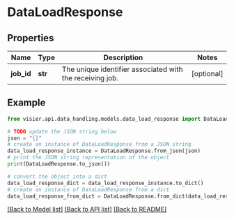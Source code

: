 # DataLoadResponse


## Properties

Name | Type | Description | Notes
------------ | ------------- | ------------- | -------------
**job_id** | **str** | The unique identifier associated with the receiving job. | [optional] 

## Example

```python
from visier.api.data_handling.models.data_load_response import DataLoadResponse

# TODO update the JSON string below
json = "{}"
# create an instance of DataLoadResponse from a JSON string
data_load_response_instance = DataLoadResponse.from_json(json)
# print the JSON string representation of the object
print(DataLoadResponse.to_json())

# convert the object into a dict
data_load_response_dict = data_load_response_instance.to_dict()
# create an instance of DataLoadResponse from a dict
data_load_response_from_dict = DataLoadResponse.from_dict(data_load_response_dict)
```
[[Back to Model list]](../README.md#documentation-for-models) [[Back to API list]](../README.md#documentation-for-api-endpoints) [[Back to README]](../README.md)


